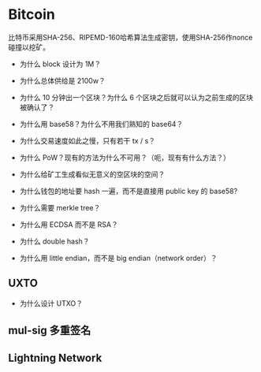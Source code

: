 # Bitcoin

比特币采用SHA-256、RIPEMD-160哈希算法生成密钥，使用SHA-256作nonce碰撞以挖矿。


+ 为什么 block 设计为 1M？

+ 为什么总体供给是 2100w？

+ 为什么 10 分钟出一个区块？为什么 6 个区块之后就可以认为之前生成的区块被确认了？

+ 为什么用 base58？为什么不用我们熟知的 base64？

+ 为什么交易速度如此之慢，只有若干 tx / s？

+ 为什么 PoW？现有的方法为什么不可用？（呃，现有有什么方法？）

+ 为什么给矿工生成看似无意义的空区块的空间？

+ 为什么钱包的地址要 hash 一遍，而不是直接用 public key 的 base58?


+ 为什么需要 merkle tree？

+ 为什么用 ECDSA 而不是 RSA？

+ 为什么 double hash？

+ 为什么用 little endian，而不是 big endian（network order）？



## UXTO

+ 为什么设计 UTXO？

## mul-sig 多重签名

## Lightning Network
